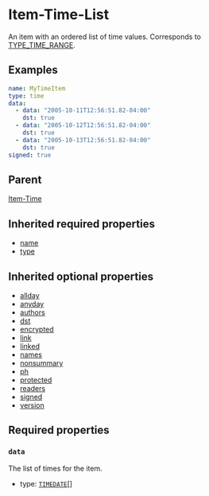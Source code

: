 <!--
   Copyright 2023 HCL America, Inc.

   Licensed under the Apache License, Version 2.0 (the "License"); you may not
   use this file except in compliance with the License. You may obtain a copy of
   the License at

       http://www.apache.org/licenses/LICENSE-2.0

   Unless required by applicable law or agreed to in writing, software
   distributed under the License is distributed on an "AS IS" BASIS, WITHOUT
   WARRANTIES OR CONDITIONS OF ANY KIND, either express or implied. See the
   License for the specific language governing permissions and limitations under
   the License.
-->

# Item-Time-List

An item with an ordered list of time values. Corresponds to
[TYPE_TIME_RANGE](https://opensource.hcltechsw.com/domino-c-api-docs/reference/Symb/TYPE_xxx%20%5BTIME_RANGE%5D/).

## Examples
```yaml
name: MyTimeItem
type: time
data:
  - data: "2005-10-11T12:56:51.82-04:00"
    dst: true
  - data: "2005-10-12T12:56:51.82-04:00"
    dst: true
  - data: "2005-10-13T12:56:51.82-04:00"
    dst: true
signed: true
```

## Parent
[Item-Time](./item-time-v1.md)

## Inherited required properties
* [name](./item-v1.md#name)
* [type](./item-time-v1.md#type)

## Inherited optional properties
* [allday](./item-time-v1.md#allday)
* [anyday](./item-time-v1.md#anyday)
* [authors](./item-v1.md#authors)
* [dst](./item-time-v1.md#dst)
* [encrypted](./item-v1.md#encrypted)
* [link](./item-v1.md#link)
* [linked](./item-v1.md#linked)
* [names](./item-v1.md#names)
* [nonsummary](./item-v1.md#nonsummary)
* [ph](./item-v1.md#ph)
* [protected](./item-v1.md#protected)
* [readers](./item-v1.md#readers)
* [signed](./item-v1.md#signed)
* [version](./item-v1.md#version)

## Required properties

### `data`
The list of times for the item.
* type: [`TIMEDATE`](../values/timedate.md)[]
